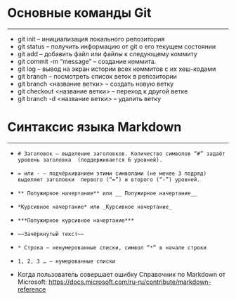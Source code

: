 # Основные команды Git
___

* git init – инициализация локального репозитория
* git status – получить информацию от git о его текущем состоянии
* git add – добавить файл или файлы к следующему коммиту
* git commit -m “message” – создание коммита.
* git log – вывод на экран истории всех коммитов с их хеш-кодами
* git branch – посмотреть список веток в репозитории
* git branch <название ветки> – создать новую ветку
* git checkout <название ветки> – переход к другой ветке
* git branch -d <название ветки> – удалить ветку
# Синтаксис языка Markdown
___

* `# Заголовок – выделение заголовков. Количество символов “#” задаёт уровень заголовка  (поддерживается 6 уровней).`
* `= или - – подчёркиванием этими символами (не менее 3 подряд) выделяют заголовки  первого (“=”) и второго (“-”) уровней.`
* `** Полужирное начертание** или __ Полужирное начертание__`
* `*Курсивное начертание* или _Курсивное начертание_`
* `***Полужирное курсивное начертание***`
* `~~Зачёркнутый текст~~`
* `* Строка – ненумерованные списки, символ “*” в начале строки`
* `1, 2, 3 … – нумерованные списки`

* Когда пользователь совершает ошибку
Справочник по Markdown от Microsoft:
https://docs.microsoft.com/ru-ru/contribute/markdown-reference
